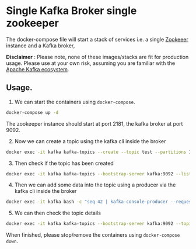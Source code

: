 # Single Kafka Broker  single zookeeper

The docker-compose file will start a stack of services i.e. a single [Zookeeer](https://zookeeper.apache.org/) instance and a Kafka broker,

**Disclaimer**
: Please note, none of these images/stacks are fit for production usage. Please use at your own risk, assuming you are familiar with the [Apache Kafka ecosystem](https://cwiki.apache.org/confluence/display/kafka/ecosystem).


## Usage.
1. We can start the containers using `docker-compose`.
```bash
docker-compose up -d
```
The zookeeper instance should start at port 2181, the kafka broker at port 9092.

2. Now we can create a topic using the kafka cli inside the broker
```bash
docker exec -it kafka kafka-topics --create --topic test --partitions 1 --replication-factor 1 --if-not-exists --bootstrap-server kafka:9092
```

3. Then check if the topic has been created
```bash
docker exec -it kafka kafka-topics --bootstrap-server kafka:9092 --list
```

4. Then we can add some data into the topic using a producer via the kafka cli inside the broker
```bash
docker exec -it kafka bash -c "seq 42 | kafka-console-producer --request-required-acks 1 --broker-list kafka:9092 --topic test && echo 'Produced 42 messages.'"
```

5. We can then check the topic details
```bash
docker exec -it kafka kafka-topics --bootstrap-server kafka:9092 --topic test --describe 
```

When finished, please stop/remove the containers using `docker-compose down`. 

